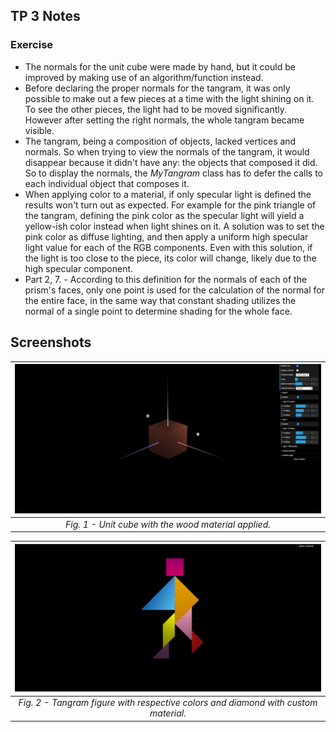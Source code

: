 ## TP 3 Notes

### Exercise
- The normals for the unit cube were made by hand, but it could be improved by making use of an algorithm/function instead.
- Before declaring the proper normals for the tangram, it was only possible to make out
a few pieces at a time with the light shining on it. To see the other pieces, the light had to be moved significantly. However after setting the right normals, the whole tangram became visible.
- The tangram, being a composition of objects, lacked vertices and normals. So when trying to view the normals of the tangram, it would disappear because it didn't have any: the objects that composed it did. So to display the normals, the *MyTangram* class has to defer the calls to each individual object that composes it.
- When applying color to a material, if only specular light is defined the results won't turn out as expected. For example for the pink triangle of the tangram, defining the pink color as the specular light will yield a yellow-ish color instead when light shines on it. A solution was to set the pink color as diffuse lighting, and then apply a uniform high specular light value for each of the RGB components. Even with this solution, if the light is too close to the piece, its color will change, likely due to the high specular component.
- Part 2, 7. \- According to this definition for the normals of each of the prism's faces, only one point is used for the calculation of the normal for the entire face, in the same way that constant shading utilizes the normal of a single point to determine shading for the whole face.

## Screenshots
| ![Screenshot 1](screenshots/cg-t03g06-tp3-1.png) |
|:--:|
| *Fig. 1 - Unit cube with the wood material applied.* |


| ![Screenshot 2](screenshots/cg-t03g06-tp3-2.png) |
|:--:|
| *Fig. 2 - Tangram figure with respective colors and diamond with custom material.* |
